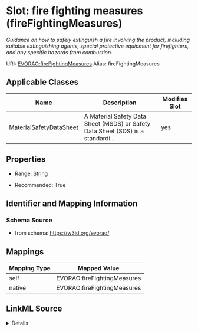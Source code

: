 

# Slot: fire fighting measures (fireFightingMeasures) 


_Guidance on how to safely extinguish a fire involving the product, including suitable extinguishing agents, special protective equipment for firefighters, and any specific hazards from combustion._





URI: [EVORAO:fireFightingMeasures](https://w3id.org/evorao/fireFightingMeasures)
Alias: fireFightingMeasures

<!-- no inheritance hierarchy -->





## Applicable Classes

| Name | Description | Modifies Slot |
| --- | --- | --- |
| [MaterialSafetyDataSheet](MaterialSafetyDataSheet.md) | A Material Safety Data Sheet (MSDS) or Safety Data Sheet (SDS) is a standardi... |  yes  |







## Properties

* Range: [String](String.md)

* Recommended: True





## Identifier and Mapping Information







### Schema Source


* from schema: https://w3id.org/evorao/




## Mappings

| Mapping Type | Mapped Value |
| ---  | ---  |
| self | EVORAO:fireFightingMeasures |
| native | EVORAO:fireFightingMeasures |




## LinkML Source

<details>
```yaml
name: fireFightingMeasures
description: Guidance on how to safely extinguish a fire involving the product, including
  suitable extinguishing agents, special protective equipment for firefighters, and
  any specific hazards from combustion.
title: fire fighting measures
from_schema: https://w3id.org/evorao/
rank: 1000
alias: fireFightingMeasures
domain_of:
- MaterialSafetyDataSheet
range: string
required: false
recommended: true
multivalued: false

```
</details>